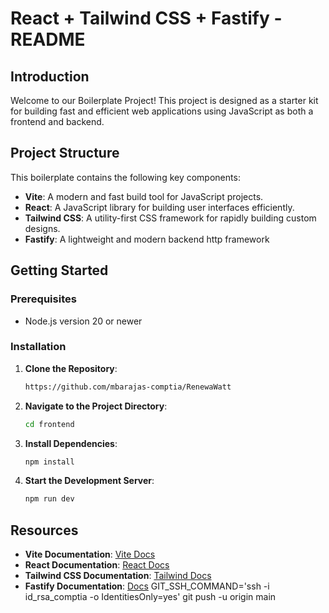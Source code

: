 # React + Tailwind CSS + Fastify - README

## Introduction

Welcome to our Boilerplate Project! This project is designed as a starter kit for building fast and efficient web applications using JavaScript as both a frontend and backend.

## Project Structure

This boilerplate contains the following key components:

- **Vite**: A modern and fast build tool for JavaScript projects.
- **React**: A JavaScript library for building user interfaces efficiently.
- **Tailwind CSS**: A utility-first CSS framework for rapidly building custom designs.
- **Fastify**: A lightweight and modern backend http framework

## Getting Started

### Prerequisites

- Node.js version 20 or newer

### Installation

1. **Clone the Repository**:

   ```bash
   https://github.com/mbarajas-comptia/RenewaWatt
   ```

2. **Navigate to the Project Directory**:

   ```bash
   cd frontend
   ```

3. **Install Dependencies**:

   ```bash
   npm install
   ```

4. **Start the Development Server**:
   ```bash
   npm run dev
   ```

## Resources

- **Vite Documentation**: [Vite Docs](https://vitejs.dev/guide/)
- **React Documentation**: [React Docs](https://reactjs.org/docs/getting-started.html)
- **Tailwind CSS Documentation**: [Tailwind Docs](https://tailwindcss.com/docs)
- **Fastify Documentation**: [Docs](https://fastify.dev/docs/latest/)
  GIT_SSH_COMMAND='ssh -i id_rsa_comptia -o IdentitiesOnly=yes' git push -u origin main
